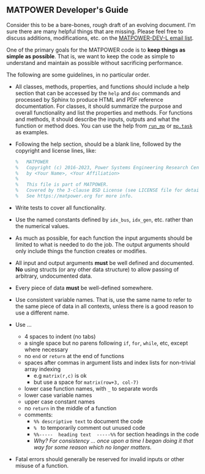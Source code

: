 MATPOWER Developer's Guide
--------------------------

Consider this to be a bare-bones, rough draft of an evolving
document. I'm sure there are many helpful things that are missing.
Please feel free to discuss additions, modifications, etc. on the
[MATPOWER-DEV-L email list][1].

One of the primary goals for the MATPOWER code is to **keep things
as simple as possible**. That is, we want to keep the code as simple
to understand and maintain as possible without sacrificing
performance.

The following are some guidelines, in no particular order.

- All classes, methods, properties, and functions should include a help
  section that can be accessed by the `help` and `doc` commands and
  processed by Sphinx to produce HTML and PDF reference documentation.
  For classes, it should summarize the purpose and overall functionality and
  list the properties and methods. For functions and methods, it should
  describe the inputs, outputs and what the function or method does. You can
  use the help from [`run_mp`](../lib/run_mp.m) or
  [`mp.task`](../lib/+mp/task.m) as examples.

- Following the help section, should be a blank line, followed by the
  copyright and license lines, like:
     ```matlab
     %   MATPOWER
     %   Copyright (c) 2016-2023, Power Systems Engineering Research Center (PSERC)
     %   by <Your Name>, <Your Affiliation>
     %
     %   This file is part of MATPOWER.
     %   Covered by the 3-clause BSD License (see LICENSE file for details).
     %   See https://matpower.org for more info.
     ```

- Write tests to cover all functionality.

- Use the named constants defined by `idx_bus`, `idx_gen`, etc. rather
  than the numerical values.

- As much as possible, for each function the input arguments should be
  limited to what is needed to do the job. The output arguments should
  only include things the function creates or modifies.

- All input and output arguments **must** be well defined and documented.
  **No** using structs (or any other data structure) to allow passing of
  arbitrary, undocumented data.
  
- Every piece of data **must** be well-defined somewhere.

- Use consistent variable names. That is, use the same name to refer to
  the same piece of data in all contexts, unless there is a good reason
  to use a different name.

- Use ...
    - 4 spaces to indent (no tabs)
    - a single space but no parens following `if`, `for`, `while`, etc,
      except where necessary
    - no `end` or `return` at the end of functions
    - spaces after commas in argument lists and index lists for non-trivial
      array indexing
        - e.g `matrix(r,c)` is ok
        - but use a space for `matrix(row+3, col-7)`
    - lower case function names, with `_` to separate words
    - lower case variable names
    - upper case constant names
    - no `return` in the middle of a function
    - comments:
        - `%% descriptive text` to document the code
        - `% ` to temporarily comment out unused code
        - `%%-----  heading text  -----%%` for section headings in the code
        - *Why? For consistency ... once upon a time I began doing it
           that way for some reason which no longer matters.*

- Fatal errors should generally be reserved for invalid inputs or other
  misuse of a function.


[1]: https://matpower.org/mailing-lists/#devlist
